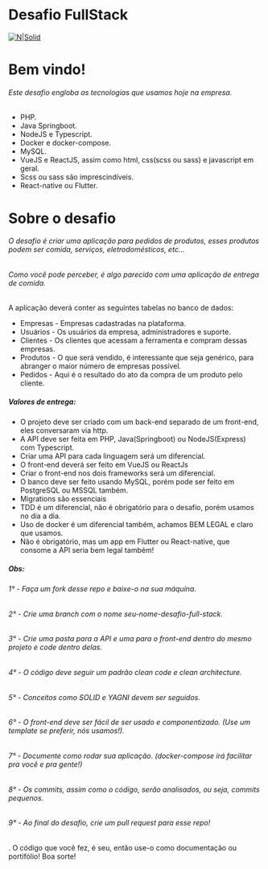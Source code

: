 # Desafio FullStack

[![N|Solid](https://neuroteks.com/wp-content/uploads/2019/06/NEUROTEKS-LOGO-BLANCo.png)](https://neuroteks.com)

# Bem vindo!
###### Este desafio engloba as tecnologias que usamos hoje na empresa.
  - PHP.
  - Java Springboot.
  - NodeJS e Typescript.
  - Docker e docker-compose.
  - MySQL.
  - VueJS e ReactJS, assim como html, css(scss ou sass) e javascript em geral.
  - Scss ou sass são imprescindíveis.
  - React-native ou Flutter.

# Sobre o desafio
###### O desafio é criar uma aplicação para pedidos de produtos, esses produtos podem ser comida, serviços, eletrodomésticos, etc...
###### Como você pode perceber, é algo parecido com uma aplicação de entrega de comida.

A aplicação deverá conter as seguintes tabelas no banco de dados:
* Empresas - Empresas cadastradas na plataforma.
* Usuários - Os usuários da empresa, administradores e suporte.
* Clientes - Os clientes que acessam a ferramenta e compram dessas empresas.
* Produtos - O que será vendido, é interessante que seja genérico, para abranger o maior número de empresas possível.
* Pedidos - Aqui é o resultado do ato da compra de um produto pelo cliente.

##### Valores de entrega:
- O projeto deve ser criado com um back-end separado de um front-end, eles conversaram via http.
- A API deve ser feita em PHP, Java(Springboot) ou NodeJS(Express) com Typescript.
- Criar uma API para cada linguagem será um diferencial.
- O front-end deverá ser feito em VueJS ou ReactJs
- Criar o front-end nos dois frameworks será um diferencial.
- O banco deve ser feito usando MySQL, porém pode ser feito em PostgreSQL ou MSSQL também.
- Migrations são essenciais
- TDD é um diferencial, não é obrigatório para o desafio, porém usamos no dia a dia.
- Uso de docker é um diferencial também, achamos BEM LEGAL e claro que usamos.
- Não é obrigatório, mas um app em Flutter ou React-native, que consome a API seria bem legal também!

##### Obs:
###### 1° - Faça um fork desse repo e baixe-o na sua máquina.
###### 2° - Crie uma branch com o nome seu-nome-desafio-full-stack.
###### 3° - Crie uma pasta para a API e uma para o front-end dentro do mesmo projeto e code dentro delas.
###### 4° - O código deve seguir um padrão clean code e clean architecture.
###### 5° - Conceitos como SOLID e YAGNI devem ser seguidos.
###### 6° - O front-end deve ser fácil de ser usado e componentizado. (Use um template se preferir, nós usamos!).
###### 7° - Documente como rodar sua aplicação. (docker-compose irá facilitar pra você e pra gente!)
###### 8° - Os commits, assim como o código, serão analisados, ou seja, commits pequenos.
###### 9° - Ao final do desafio, crie um pull request para esse repo!
.
O código que você fez, é seu, então use-o como documentação ou portifólio!
Boa sorte!
